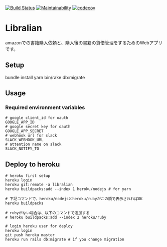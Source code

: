 [![Build Status](https://travis-ci.org/yukimura1227/librarian.svg?branch=master)](https://travis-ci.org/yukimura1227/librarian)
[![Maintainability](https://api.codeclimate.com/v1/badges/93ebeb3317a4dce2fd84/maintainability)](https://codeclimate.com/github/yukimura1227/librarian/maintainability)
[![codecov](https://codecov.io/gh/yukimura1227/librarian/branch/master/graph/badge.svg)](https://codecov.io/gh/yukimura1227/librarian)

# Libralian
amazonでの書籍購入依頼と、購入後の書籍の貸借管理をするためのWebアプリです。


## Setup
bundle install
yarn
bin/rake db:migrate


## Usage

### Required environment variables
```
# google client_id for oauth
GOOGLE_APP_ID
# google secret key for oauth
GOOGLE_APP_SECRET
# webhook url for slack
SLACK_WEBHOOK_URL
# attention name on slack
SLACK_NOTIFY_TO
```

## Deploy to heroku

```
# heroku first setup
heroku login
heroku git:remote -a libralian
heroku buildpacks:add --index 1 heroku/nodejs # for yarn

# 下記コマンドで、heroku/nodejsとheroku/rubyがこの順で表示されればOK
heroku buildpacks

# rubyがない場合は、以下のコマンドで追加する
# heroku buildpacks:add --index 2 heroku/ruby
```

```
# login heroku user for deploy
heroku login
git push heroku master
heroku run rails db:migrate # if you change migration
```
